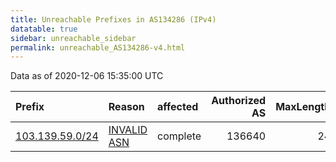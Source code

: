 ```yaml
---
title: Unreachable Prefixes in AS134286 (IPv4)
datatable: true
sidebar: unreachable_sidebar
permalink: unreachable_AS134286-v4.html
---
```


Data as of 2020-12-06 15:35:00 UTC


<div class="datatable-begin"></div>

| Prefix                                                   | Reason                                                                                                  | affected   |   Authorized AS |   MaxLength | Anchor                                       |   unreachable /24s |
|:---------------------------------------------------------|:--------------------------------------------------------------------------------------------------------|:-----------|----------------:|------------:|:---------------------------------------------|-------------------:|
| [103.139.59.0/24](https://stat.ripe.net/103.139.59.0/24) | [INVALID ASN](https://rpki-validator.ripe.net/announcement-preview?asn=AS134286&prefix=103.139.59.0/24) | complete   |          136640 |          24 | [APNIC](unreachable_APNIC_RPKI_Root-v4.html) |                  1 |

<div class="datatable-end"></div>